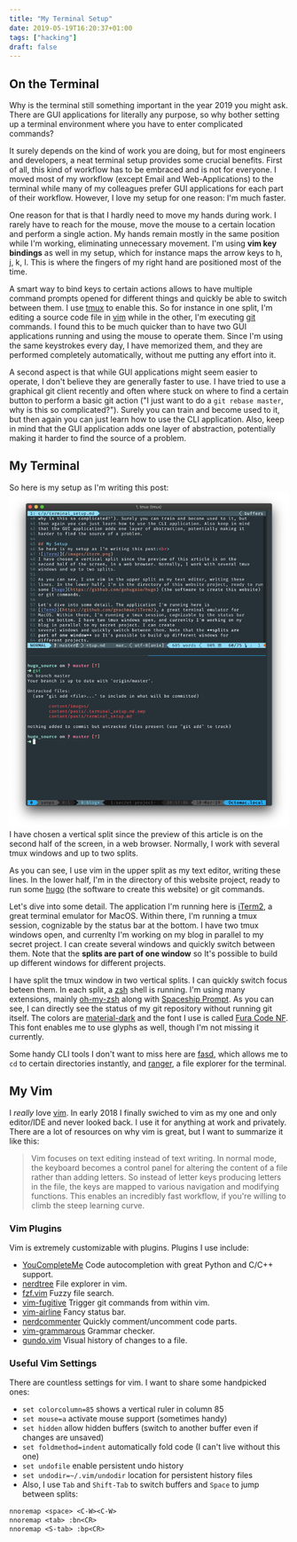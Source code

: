 ```yaml
---
title: "My Terminal Setup"
date: 2019-05-19T16:20:37+01:00
tags: ["hacking"]
draft: false
---
```


## On the Terminal
Why is the terminal still something important in the year 2019 you might ask.
There are GUI applications for literally any purpose, so why bother setting up
a terminal environment where you have to enter complicated commands?

It surely depends on the kind of work you are doing, but for most engineers and
developers, a neat terminal setup provides some crucial benefits. First of all,
this kind of workflow has to be embraced and is not for everyone. I moved most
of my workflow (except Email and Web-Applications) to the terminal while many
of my colleagues prefer GUI applications for each part of their workflow.
However, I love my setup for one reason: I'm much faster.

One reason for that is that I hardly need to move my hands during work. I
rarely have to reach for the mouse, move the mouse to a certain location and
perform a single action. My hands remain mostly in the same position while I'm
working, eliminating unnecessary movement. I'm using __vim key bindings__ as
well in my setup, which for instance maps the arrow keys to h, j, k, l. This is
where the fingers of my right hand are positioned most of the time.

A smart way to bind keys to certain actions allows to have multiple command
prompts opened for different things and quickly be able to switch between them.
I use [tmux](https://github.com/tmux/tmux) to enable this. So for instance in
one split, I'm editing a source code file in [vim](https://github.com/vim/vim)
while in the other, I'm executing [git](https://github.com/git/git) commands. I
found this to be much quicker than to have two GUI applications running and
using the mouse to operate them. Since I'm using the same keystrokes every day,
I have memorized them, and they are performed completely automatically, without
me putting any effort into it.

A second aspect is that while GUI applications might seem easier to operate,
I don't believe they are generally faster to use. I have tried to use a
graphical git client recently and often where stuck on where to find a certain
button to perform a basic git action ("I just want to do a `git rebase master`,
why is this so complicated?"). Surely you can train and become used to it, but
then again you can just learn how to use the CLI application. Also, keep in mind
that the GUI application adds one layer of abstraction, potentially making it
harder to find the source of a problem.

## My Terminal
So here is my setup as I'm writing this post:<br>
![iTerm2](/images/iterm.png)
I have chosen a vertical split since the preview of this article is on the
second half of the screen, in a web browser. Normally, I work with several tmux
windows and up to two splits.

As you can see, I use vim in the upper split as my text editor, writing these
lines. In the lower half, I'm in the directory of this website project, ready to run
some [hugo](https://github.com/gohugoio/hugo) (the software to create this website)
or git commands.

Let's dive into some detail. The application I'm running here is
[iTerm2](https://github.com/gnachman/iTerm2), a great terminal emulator for
MacOS. Within there, I'm running a tmux session, cognizable by the status bar
at the bottom. I have two tmux windows open, and currenlty I'm working on my
blog in parallel to my secret project. I can create
several windows and quickly switch between them. Note that the **splits are
part of one window** so It's possible to build up different windows for
different projects.

I have split the tmux window in two vertical splits. I can quickly switch focus
beteen them. In each split, a
[zsh](https://github.com/zsh-users/zsh) shell is running. I'm using many
extensions, mainly [oh-my-zsh](https://github.com/robbyrussell/oh-my-zsh) along with
[Spaceship Prompt](https://github.com/denysdovhan/spaceship-prompt). As you can
see, I can directly see the status of my git repository without running git
itself. The colors are [material-dark](https://github.com/MartinSeeler/iterm2-material-design)
and the font I use is called [Fura Code NF](https://github.com/ryanoasis/nerd-fonts).
This font enables me to use glyphs as well, though I'm not missing it
currently.

Some handy CLI tools I don't want to miss here are
[fasd](https://github.com/clvv/fasd), which allows me to `cd` to certain
directories instantly, and [ranger](https://github.com/ranger/ranger), a file
explorer for the terminal.

## My Vim
I *really* love [vim](https://github.com/vim/vim). In early 2018 I finally
swiched to vim as my one and only editor/IDE and never looked back. I use it
for anything at work and privately. There are a lot of resources on why vim is
great, but I want to summarize it like this:

> Vim focuses on text editing instead of text writing. In normal mode, the
> keyboard becomes a control panel for altering the content of a file rather
> than adding letters. So instead of letter keys producing letters in the file,
> the keys are mapped to various navigation and modifying functions. This
> enables an incredibly fast workflow, if you're willing to climb the steep
> learning curve.

### Vim Plugins

Vim is extremely customizable with plugins. Plugins I use include:

- [YouCompleteMe](https://github.com/Valloric/YouCompleteMe) Code autocompletion with great Python and C/C++ support.
- [nerdtree](https://github.com/scrooloose/nerdtree) File explorer in vim.
- [fzf.vim](https://github.com/junegunn/fzf.vim) Fuzzy file search.
- [vim-fugitive](https://github.com/tpope/vim-fugitive) Trigger git commands from within vim.
- [vim-airline](https://github.com/vim-airline/vim-airline) Fancy status bar.
- [nerdcommenter](https://github.com/scrooloose/nerdcommenter) Quickly comment/uncomment code parts.
- [vim-grammarous](https://github.com/rhysd/vim-grammarous) Grammar checker.
- [gundo.vim](https://github.com/sjl/gundo.vim) Visual history of changes to a file.

### Useful Vim Settings
There are countless settings for vim. I want to share some handpicked ones:

- `set colorcolumn=85` shows a vertical ruler in column 85
- `set mouse=a` activate mouse support (sometimes handy)
- `set hidden` allow hidden buffers (switch to another buffer even if changes
  are unsaved)
- `set foldmethod=indent` automatically fold code (I can't live without this
  one)
- `set undofile` enable persistent undo history
- `set undodir=~/.vim/undodir` location for persistent history files
- Also, I use `Tab` and `Shift-Tab` to switch buffers and `Space` to jump
  between splits:

```
nnoremap <space> <C-W><C-W>
nnoremap <tab> :bn<CR>
nnoremap <S-tab> :bp<CR>
```
